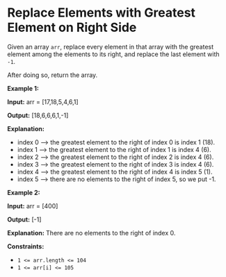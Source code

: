 # Replace Elements with Greatest Element on Right Side


Given an array `arr`, replace every element in that array with the greatest element among the elements to its right, and replace the last element with `-1`.

After doing so, return the array.

**Example 1:**

**Input:** arr = \[17,18,5,4,6,1\]

**Output:** \[18,6,6,6,1,-1\]

**Explanation:** 
- index 0 --> the greatest element to the right of index 0 is index 1 (18).
- index 1 --> the greatest element to the right of index 1 is index 4 (6).
- index 2 --> the greatest element to the right of index 2 is index 4 (6).
- index 3 --> the greatest element to the right of index 3 is index 4 (6).
- index 4 --> the greatest element to the right of index 4 is index 5 (1).
- index 5 --> there are no elements to the right of index 5, so we put -1.

**Example 2:**

**Input:** arr = \[400\]

**Output:** \[-1\]

**Explanation:** There are no elements to the right of index 0.

**Constraints:**

-   `1 <= arr.length <= 104`
-   `1 <= arr[i] <= 105`
